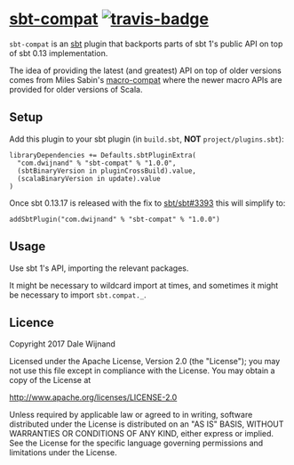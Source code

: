 # [sbt-compat][] [![travis-badge][]][travis]

[sbt-compat]:         https://github.com/dwijnand/sbt-compat
[travis]:          https://travis-ci.org/dwijnand/sbt-compat
[travis-badge]:    https://travis-ci.org/dwijnand/sbt-compat.svg?branch=master

`sbt-compat` is an [sbt](http://www.scala-sbt.org/) plugin that backports parts of sbt 1's public API on top of
sbt 0.13 implementation.

The idea of providing the latest (and greatest) API on top of older versions comes from Miles Sabin's
[macro-compat](https://github.com/milessabin/macro-compat) where the newer macro APIs are provided for older
versions of Scala.

## Setup

Add this plugin to your sbt plugin (in `build.sbt`, **NOT** `project/plugins.sbt`):

    libraryDependencies += Defaults.sbtPluginExtra(
      "com.dwijnand" % "sbt-compat" % "1.0.0",
      (sbtBinaryVersion in pluginCrossBuild).value,
      (scalaBinaryVersion in update).value
    )

Once sbt 0.13.17 is released with the fix to [sbt/sbt#3393](https://github.com/sbt/sbt/issues/3393) this will
simplify to:

    addSbtPlugin("com.dwijnand" % "sbt-compat" % "1.0.0")

## Usage

Use sbt 1's API, importing the relevant packages.

It might be necessary to wildcard import at times, and sometimes it might be necessary to import `sbt.compat._`.

## Licence

Copyright 2017 Dale Wijnand

Licensed under the Apache License, Version 2.0 (the "License");
you may not use this file except in compliance with the License.
You may obtain a copy of the License at

  http://www.apache.org/licenses/LICENSE-2.0

Unless required by applicable law or agreed to in writing, software
distributed under the License is distributed on an "AS IS" BASIS,
WITHOUT WARRANTIES OR CONDITIONS OF ANY KIND, either express or implied.
See the License for the specific language governing permissions and
limitations under the License.
